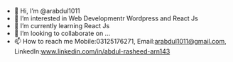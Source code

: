 - 👋 Hi, I’m @arabdul1011
- 👀 I’m interested in Web Developmentr Wordpress and React Js
- 🌱 I’m currently learning React Js 
- 💞️ I’m looking to collaborate on ...
- 📫 How to reach me Mobile:03125176271, Email:arabdul1011@gmail.com, LinkedIn:www.linkedin.com/in/abdul-rasheed-arn143

<!---
arabdul1011/arabdul1011 is a ✨ special ✨ repository because its `README.md` (this file) appears on your GitHub profile.
You can click the Preview link to take a look at your changes.
--->
